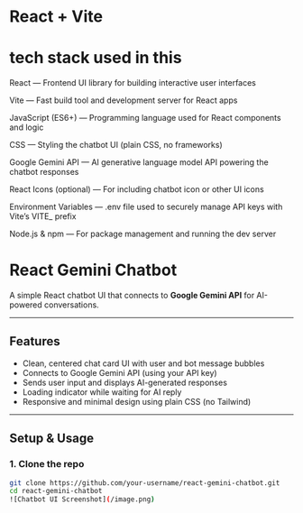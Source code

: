 # React + Vite

# tech stack used in this 
React — Frontend UI library for building interactive user interfaces

Vite — Fast build tool and development server for React apps

JavaScript (ES6+) — Programming language used for React components and logic

CSS — Styling the chatbot UI (plain CSS, no frameworks)

Google Gemini API — AI generative language model API powering the chatbot responses

React Icons (optional) — For including chatbot icon or other UI icons

Environment Variables — .env file used to securely manage API keys with Vite’s VITE_ prefix

Node.js & npm — For package management and running the dev server
# React Gemini Chatbot

A simple React chatbot UI that connects to **Google Gemini API** for AI-powered conversations.

---

## Features

- Clean, centered chat card UI with user and bot message bubbles
- Connects to Google Gemini API (using your API key)
- Sends user input and displays AI-generated responses
- Loading indicator while waiting for AI reply
- Responsive and minimal design using plain CSS (no Tailwind)

---

## Setup & Usage

### 1. Clone the repo

```bash
git clone https://github.com/your-username/react-gemini-chatbot.git
cd react-gemini-chatbot
![Chatbot UI Screenshot](/image.png)
